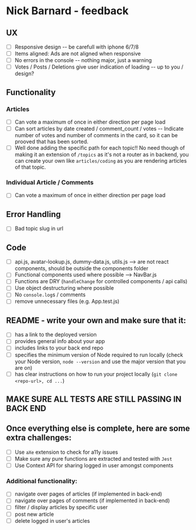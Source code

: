 # Nick Barnard - feedback

## UX

- [ ] Responsive design -- be carefull with iphone 6/7/8
- [ ] Items aligned: Ads are not aligned when responsive
- [ ] No errors in the console -- nothing major, just a warning
- [ ] Votes / Posts / Deletions give user indication of loading -- up to you / design?

## Functionality

### Articles

- [ ] Can vote a maximum of once in either direction per page load
- [ ] Can sort articles by date created / comment_count / votes -- Indicate number of votes and number of comments in the card, so it can be prooved that has been sorted.
- [ ] Well done adding the specific path for each topic!! No need though of making it an extension of `/topics` as it's not a router as in backend, you can create your own like `articles/coding` as you are rendering articles of that topic.

### Individual Article / Comments

- [ ] Can vote a maximum of once in either direction per page load

## Error Handling

- [ ] Bad topic slug in url

## Code

- [ ] api.js, avatar-lookup.js, dummy-data.js, utils.js --> are not react components, should be outside the components folder
- [ ] Functional components used where possible --> NavBar.js
- [ ] Functions are DRY (`handleChange` for controlled components / api calls)
- [ ] Use object destructuring where possible
- [ ] No `console.log`s / comments
- [ ] remove unnecessary files (e.g. App.test.js)

## README - write your own and make sure that it:

- [ ] has a link to the deployed version
- [ ] provides general info about your app
- [ ] includes links to your back end repo
- [ ] specifies the minimum version of Node required to run locally (check your Node version, `node --version` and use the major version that you are on)
- [ ] has clear instructions on how to run your project locally (`git clone <repo-url>, cd ...`)

## MAKE SURE ALL TESTS ARE STILL PASSING IN BACK END

## Once everything else is complete, here are some extra challenges:

- [ ] Use `aXe` extension to check for a11y issues
- [ ] Make sure any pure functions are extracted and tested with `Jest`
- [ ] Use Context API for sharing logged in user amongst components

### Additional functionality:

- [ ] navigate over pages of articles (if implemented in back-end)
- [ ] navigate over pages of comments (if implemented in back-end)
- [ ] filter / display articles by specific user
- [ ] post new article
- [ ] delete logged in user's articles
